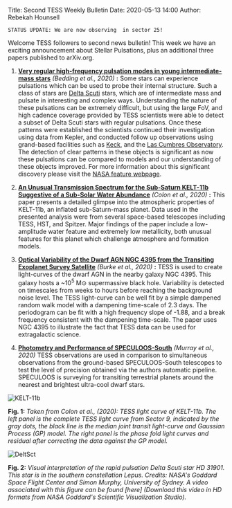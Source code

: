 Title: Second TESS Weekly Bulletin
Date: 2020-05-13 14:00
Author: Rebekah Hounsell

`STATUS UPDATE: We are now observing  in sector 25!`

Welcome TESS followers to second news bulletin! This week we have an exciting announcement about Stellar Pulsations, plus an additional three papers published to arXiv.org.

1. **[Very regular high-frequency pulsation modes in young intermediate-mass stars](https://www.nature.com/articles/s41586-020-2226-8)** *(Bedding et al., 2020)* **:**
Some stars can experience pulsations which can be used to probe their internal structure. Such a class of stars are [Delta Scuti](https://en.wikipedia.org/wiki/Delta_Scuti_variable) stars, which are of intermediate mass and pulsate in interesting and complex ways. Understanding the nature of these pulsations can be extremely difficult, but using the large FoV, and high cadence coverage provided by TESS scientists were able to detect a subset of Delta Scuti stars with regular pulsations. Once these patterns were established the scientists continued their investigation using data from Kepler, and conducted follow up observations using grand-based facilities such as [Keck](http://www.keckobservatory.org), and the [Las Cumbres Observatory](https://lco.global). The detection of clear patterns in these  objects  is significant as now these pulsations can be compared to models and our understanding of these objects improved. For more information  about this  significant discovery please visit the [NASA feature webpage](https://www.nasa.gov/feature/goddard/2020/nasa-s-tess-enables-breakthrough-study-of-perplexing-stellar-pulsations). 

2. **[An Unusual Transmission Spectrum for the Sub-Saturn KELT-11b Suggestive of a Sub-Solar Water Abundance](https://arxiv.org/abs/2005.05153)** *(Colon et al., 2020)* **:**
This paper  presents a detailed glimpse into  the atmospheric properties  of KELT-11b, an inflated  sub-Saturn-mass  planet. Data used in the presented  analysis were from several space-based telescopes including  TESS, HST, and Spitzer. Major findings  of the paper include a low-amplitude water feature and extremely low  metallicity, both  unusual  features for this planet which challenge atmosphere and formation models.

3. **[Optical Variability of the Dwarf AGN NGC 4395 from the Transiting Exoplanet Survey Satellite](https://arxiv.org/abs/2005.04491)** *(Burke et al.,  2020)* **:**
TESS  is  used to create  light-curves of the dwarf AGN in the nearby galaxy NGC 4395. This galaxy hosts a ~10<sup>5</sup> M&#8857; supermassive black hole. Variability is detected on timescales from weeks to hours before reaching the  background noise level. The TESS light-curve can be well fit by a simple dampened random walk model with a dampening time-scale of 2.3 days. The periodogram can be fit with a high frequency slope of -1.88, and a break frequency consistent with the dampening time-scale. The paper uses NGC 4395 to illustrate the fact that TESS data can be used for extragalactic science.

4. **[Photometry and Performance of SPECULOOS-South](https://arxiv.org/abs/2005.02423)** *(Murray et al., 2020)* TESS observations are used in comparison to simultaneous observations from the ground-based SPECULOOS-South telescopes to  test the level of precision obtained via the authors automatic pipeline. SPECULOOS is surveying for transiting  terrestrial planets around the nearest and brightest ultra-cool dwarf stars.

![KELT-11b](images/KELT-11b.png)

**Fig. 1:** *Taken from Colon et al., (2020): TESS light curve of KELT-11b. The left panel is the complete TESS  light curve from Sector 9, indicated by the gray dots, the  black line is the median  joint transit  light-curve and Gaussian Process (GP)  model. The right panel is the phase fold light curves and residual after correcting the data against the  GP model.*


![DeltSct](images/DeltSct.png)

**Fig. 2:** *Visual interpretation of the rapid pulsation Delta Scuti star  HD 31901. This star is in the southern constellation Lepus. Credits: NASA's Goddard Space Flight Center and Simon Murphy, University of Sydney. A video associated with this figure  can be found [here] (Download this video in HD formats from NASA Goddard's Scientific Visualization Studio).* 


